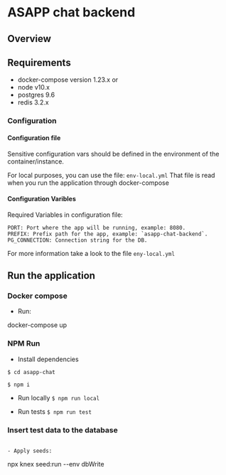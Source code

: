 # ASAPP chat backend

## Overview

## Requirements

- docker-compose version 1.23.x
or
- node v10.x
- postgres 9.6
- redis 3.2.x

### Configuration

#### Configuration file

Sensitive configuration vars should be defined in the environment of the container/instance.

For local purposes, you can use the file: ``` env-local.yml ```
That file is read when you run the application through docker-compose

#### Configuration Varibles

Required Variables in configuration file:

```
PORT: Port where the app will be running, example: 8080.
PREFIX: Prefix path for the app, example: `asapp-chat-backend`.
PG_CONNECTION: Connection string for the DB.
```

For more information take a look to the file ```eny-local.yml```

## Run the application

### Docker compose

- Run:

docker-compose up

### NPM Run

- Install dependencies

```
$ cd asapp-chat

$ npm i
```

- Run locally
```$ npm run local```

- Run tests
```$ npm run test```

### Insert test data to the database
```

- Apply seeds:
```
npx knex seed:run --env dbWrite
```